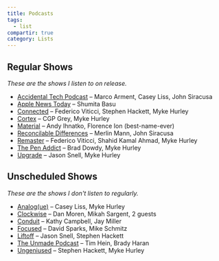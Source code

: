 ```yaml
---
title: Podcasts
tags:
  - list
compartir: true
category: Lists
---
```

## Regular Shows

_These are the shows I listen to on release._

- [Accidental Tech Podcast](https://atp.fm/) – Marco Arment, Casey Liss, John Siracusa
- [Apple News Today](https://www.google.com/url?sa=t&source=web&rct=j&opi=89978449&url=https://podcasts.apple.com/us/podcast/apple-news-today/id1473872585&ved=2ahUKEwiJvv34wPSEAxUyhIkEHXI9CekQFnoECBcQAQ&usg=AOvVaw3zJw2pbnEI4zT7dtHxQ6kl) – Shumita Basu
- [Connected](https://www.relay.fm/connected) – Federico Viticci, Stephen Hackett, Myke Hurley
- [Cortex](https://www.relay.fm/cortex) – CGP Grey, Myke Hurley
- [Material](https://www.relay.fm/material) – Andy Ihnatko, Florence Ion (best-name-ever)
- [Reconcilable Differences](https://www.relay.fm/rd) – Merlin Mann, John Siracusa
- [Remaster](https://www.relay.fm/remaster) – Federico Viticci, Shahid Kamal Ahmad, Myke Hurley
- [The Pen Addict](https://www.relay.fm/penaddict) – Brad Dowdy, Myke Hurley
- [Upgrade](https://www.relay.fm/upgrade) – Jason Snell, Myke Hurley

## Unscheduled Shows

_These are the shows I don't listen to regularly._

- [Analog(ue)](https://www.relay.fm/analogue) – Casey Liss, Myke Hurley
- [Clockwise](https://www.relay.fm/clockwise) – Dan Moren, Mikah Sargent, 2 guests
- [Conduit](https://www.relay.fm/conduit) – Kathy Campbell, Jay Miller
- [Focused](https://www.relay.fm/focused) – David Sparks, Mike Schmitz
- [Liftoff](https://www.relay.fm/liftoff) – Jason Snell, Stephen Hackett
- [The Unmade Podcast](https://www.google.com/url?sa=t&source=web&rct=j&opi=89978449&url=https://www.unmade.fm/&ved=2ahUKEwjz6LCewfSEAxXuAHkGHX7xCOoQFnoECAYQAQ&usg=AOvVaw3FhJG4xyxyfgQX7YdvRq_F) – Tim Hein, Brady Haran
- [Ungeniused](https://www.relay.fm/ungeniused) – Stephen Hackett, Myke Hurley
